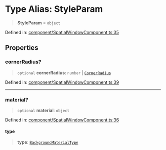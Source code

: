 # Type Alias: StyleParam

> **StyleParam** = `object`

Defined in: [component/SpatialWindowComponent.ts:35](https://github.com/webspatial/webspatial-sdk/blob/61c10fdd1eb0797e7a65f18c05fc06e8b1381245/core/src/core/component/SpatialWindowComponent.ts#L35)

## Properties

### cornerRadius?

> `optional` **cornerRadius**: `number` \| [`CornerRadius`](CornerRadius.md)

Defined in: [component/SpatialWindowComponent.ts:39](https://github.com/webspatial/webspatial-sdk/blob/61c10fdd1eb0797e7a65f18c05fc06e8b1381245/core/src/core/component/SpatialWindowComponent.ts#L39)

***

### material?

> `optional` **material**: `object`

Defined in: [component/SpatialWindowComponent.ts:36](https://github.com/webspatial/webspatial-sdk/blob/61c10fdd1eb0797e7a65f18c05fc06e8b1381245/core/src/core/component/SpatialWindowComponent.ts#L36)

#### type

> **type**: [`BackgroundMaterialType`](BackgroundMaterialType.md)
